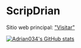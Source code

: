 # ScripDrian

Sitio web principal: ["Visitar"](https://scripdrian.github.io/ScripDrian/)

[![Adrian034's GitHub stats](https://github-readme-stats.vercel.app/api?username=034Adrian)](https://github.com/anuraghazra/github-readme-stats)



